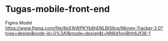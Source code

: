 # Tugas-mobile-front-end

Figma Model
https://www.figma.com/file/8eS1kWPKYb8hENLBtSllcp/Money-Tracker-2.0?type=design&node-id=0%3A1&mode=design&t=NN6d1gyjBhh6Jf36-1
